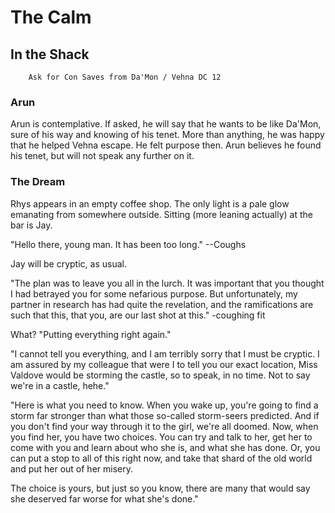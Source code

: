 # The Calm

## In the Shack

```DM
    Ask for Con Saves from Da'Mon / Vehna DC 12
```

### Arun

Arun is contemplative. If asked, he will say that he wants to be like Da'Mon,
sure of his way and knowing of his tenet.
More than anything, he was happy that he helped Vehna escape. He felt purpose then.
Arun believes he found his tenet, but will not speak any further on it.

### The Dream

Rhys appears in an empty coffee shop. The only light is a pale glow emanating from
somewhere outside. Sitting (more leaning actually) at the bar is Jay.

"Hello there, young man. It has been too long." --Coughs

Jay will be cryptic, as usual.

"The plan was to leave you all in the lurch. It was important that you thought
I had betrayed you for some nefarious purpose. But unfortunately, my partner
in research has had quite the revelation, and the ramifications are such that
this, that you, are our last shot at this." -coughing fit

What? "Putting everything right again."

"I cannot tell you everything, and I am terribly sorry that I must be cryptic.
I am assured by my colleague that were I to tell you our exact location, Miss Valdove
would be storming the castle, so to speak, in no time. Not to say we're in a castle, hehe."

"Here is what you need to know. When you wake up, you're going to find a storm far stronger
than what those so-called storm-seers predicted. And if you don't find your way through it
to the girl, we're all doomed. Now, when you find her, you have two choices. You can try and
talk to her, get her to come with you and learn about who she is, and what she has done.
Or, you can put a stop to all of this right now, and take that shard of the old world and
put her out of her misery.

The choice is yours, but just so you know, there are many that would say she deserved far worse
for what she's done."
